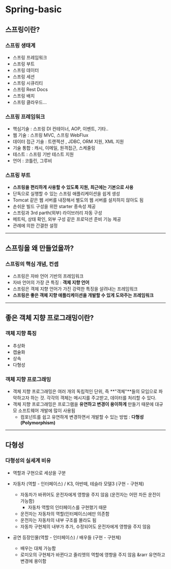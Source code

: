 # Spring-basic

## 스프링이란?
### 스프링 생태계
- 스프링 프레임워크
- 스프링 부트
- 스프링 데이터
- 스프링 세션
- 스프링 시큐리티
- 스프링 Rest Docs
- 스프링 배치
- 스프링 클라우드...

### 스프링 프레임워크
- 핵심기술 : 스프링 DI 컨테이너, AOP, 이벤트, 기타..
- 웹 기술 : 스프링 MVC, 스프링 WebFlux
- 데이터 접근 기술 : 트랜젝션 , JDBC, ORM 지원, XML 지원
- 기술 통합 : 캐시, 이메일, 원격접근, 스케줄링
- 테스트 : 스프링 기반 테스트 지원
- 언어 : 코틀린, 그루비

### 스프링 부트
- **스프링을 편리하게 사용할 수 있도록 지원, 최근에는 기본으로 사용**
- 단독으로 실행할 수 있는 스프링 애플리케이션을 쉽게 생성
- Tomcat 같은 웹 서버를 내장해서 별도의 웹 서버를 설치하지 않아도 됨
- 손쉬운 빌드 구성을 위한 starter 종속성 제공
- 스프링과 3rd parth(외부) 라이브러리 자동 구성
- 메트릭, 상태 확인, 외부 구성 같은 프로덕션 준비 기능 제공
- 관례에 의한 간결한 설정
--------

## 스프링을 왜 만들었을까?
### 스프링의 핵심 개념, 컨셉
- 스프링은 자바 언어 기반의 프레임워크
- 자바 언어의 가장 큰 특징 : **객체 지향 언어**
- 스프링은 객체 지향 언어가 가진 강력한 특징을 살려내는 프레임워크
- **스프링은 좋은 객체 지향 애플리케이션을 개발할 수 있게 도와주는 프레임워크**
--------

## 좋은 객체 지향 프로그래밍이란?
### 객체 지향 특징
- 추상화
- 캡슐화
- 상속
- 다형성

### 객체 지향 프로그래밍
- 객체 지향 프로그래밍은 여러 개의 독립적인 단위, 즉 **"객체"**들의 모임으로 파악하고자 하는 것. 각각의 객체는 메시지를 주고받고, 데이터를 처리할 수 있다.
- 객체 지향 프로그래밍은 프로그램을 **유연하고 변경이 용이하게** 만들기 때문에 대규모 소프트웨어 개발에 많이 사용됨
  - 컴포넌트를 쉽고 유연하게 변경하면서 개발할 수 있는 방법 : **다형성(Polymorphism)**
--------

## 다형성
### 다형성의 실세계 비유
- 역할과 구현으로 세상을 구분
- 자동차 (역할 - 인터페이스) / K3, 아반떼, 테슬라 모델3 (구현 - 구현체)
  - 자동차가 바뀌어도 운전자에게 영향을 주지 않음 (운전자는 어떤 차든 운전이 가능함)
    - 자동차 역할의 인터페이스를 구현했기 때문
  - 운전자는 자동차의 역할(인터페이스)에만 의존함
  - 운전자는 자동차의 내부 구조를 몰라도 됨
  - 자동차 구현체의 내부가 추가, 수정되어도 운전자에게 영향을 주지 않음

- 공연 등장인물(역할 - 인터페이스) / 배우들 (구현 - 구현체)
  - 배우는 대체 가능함
  - 로미오의 구현체가 바뀐다고 줄리엣의 역할에 영향을 주지 않음
  &rarr 유연하고 변경에 용이함

